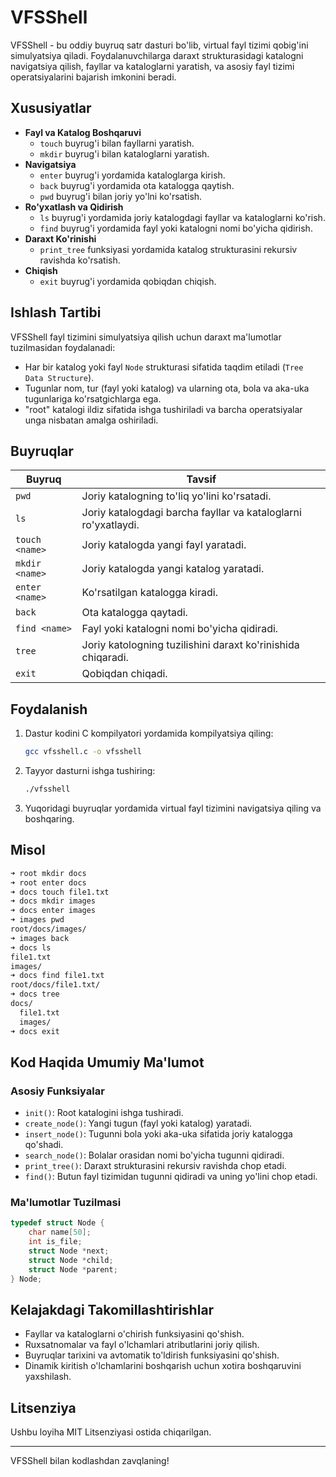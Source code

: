 # VFSShell

VFSShell - bu oddiy buyruq satr dasturi bo'lib, virtual fayl tizimi qobig'ini simulyatsiya qiladi. Foydalanuvchilarga daraxt strukturasidagi katalogni navigatsiya qilish, fayllar va kataloglarni yaratish, va asosiy fayl tizimi operatsiyalarini bajarish imkonini beradi.

## Xususiyatlar

- **Fayl va Katalog Boshqaruvi**
  - `touch` buyrug'i bilan fayllarni yaratish.
  - `mkdir` buyrug'i bilan kataloglarni yaratish.
- **Navigatsiya**
  - `enter` buyrug'i yordamida kataloglarga kirish.
  - `back` buyrug'i yordamida ota katalogga qaytish.
  - `pwd` buyrug'i bilan joriy yo'lni ko'rsatish.
- **Ro'yxatlash va Qidirish**
  - `ls` buyrug'i yordamida joriy katalogdagi fayllar va kataloglarni ko'rish.
  - `find` buyrug'i yordamida fayl yoki katalogni nomi bo'yicha qidirish.
- **Daraxt Ko'rinishi**
  - `print_tree` funksiyasi yordamida katalog strukturasini rekursiv ravishda ko'rsatish.
- **Chiqish**
  - `exit` buyrug'i yordamida qobiqdan chiqish.

## Ishlash Tartibi

VFSShell fayl tizimini simulyatsiya qilish uchun daraxt ma'lumotlar tuzilmasidan foydalanadi:

- Har bir katalog yoki fayl `Node` strukturasi sifatida taqdim etiladi (`Tree Data Structure`).
- Tugunlar nom, tur (fayl yoki katalog) va ularning ota, bola va aka-uka tugunlariga ko'rsatgichlarga ega.
- "root" katalogi ildiz sifatida ishga tushiriladi va barcha operatsiyalar unga nisbatan amalga oshiriladi.

## Buyruqlar

| Buyruq      | Tavsif                                           |
|-------------|-------------------------------------------------|
| `pwd`       | Joriy katalogning to'liq yo'lini ko'rsatadi.    |
| `ls`        | Joriy katalogdagi barcha fayllar va kataloglarni ro'yxatlaydi. |
| `touch <name>` | Joriy katalogda yangi fayl yaratadi.            |
| `mkdir <name>` | Joriy katalogda yangi katalog yaratadi.         |
| `enter <name>` | Ko'rsatilgan katalogga kiradi.                  |
| `back`      | Ota katalogga qaytadi.                          |
| `find <name>` | Fayl yoki katalogni nomi bo'yicha qidiradi.     |
| `tree` | Joriy katologning tuzilishini daraxt ko'rinishida chiqaradi. |
| `exit`      | Qobiqdan chiqadi.                               |

## Foydalanish

1. Dastur kodini C kompilyatori yordamida kompilyatsiya qiling:

   ```bash
   gcc vfsshell.c -o vfsshell
   ```

2. Tayyor dasturni ishga tushiring:

   ```bash
   ./vfsshell
   ```

3. Yuqoridagi buyruqlar yordamida virtual fayl tizimini navigatsiya qiling va boshqaring.

## Misol

```bash
➜ root mkdir docs
➜ root enter docs
➜ docs touch file1.txt
➜ docs mkdir images
➜ docs enter images
➜ images pwd
root/docs/images/
➜ images back
➜ docs ls
file1.txt
images/
➜ docs find file1.txt
root/docs/file1.txt/
➜ docs tree
docs/
  file1.txt
  images/
➜ docs exit
```

## Kod Haqida Umumiy Ma'lumot

### Asosiy Funksiyalar

- `init()`: Root katalogini ishga tushiradi.
- `create_node()`: Yangi tugun (fayl yoki katalog) yaratadi.
- `insert_node()`: Tugunni bola yoki aka-uka sifatida joriy katalogga qo'shadi.
- `search_node()`: Bolalar orasidan nomi bo'yicha tugunni qidiradi.
- `print_tree()`: Daraxt strukturasini rekursiv ravishda chop etadi.
- `find()`: Butun fayl tizimidan tugunni qidiradi va uning yo'lini chop etadi.

### Ma'lumotlar Tuzilmasi

```c
typedef struct Node {
    char name[50];
    int is_file;
    struct Node *next;
    struct Node *child;
    struct Node *parent;
} Node;
```

## Kelajakdagi Takomillashtirishlar

- Fayllar va kataloglarni o'chirish funksiyasini qo'shish.
- Ruxsatnomalar va fayl o'lchamlari atributlarini joriy qilish.
- Buyruqlar tarixini va avtomatik to'ldirish funksiyasini qo'shish.
- Dinamik kiritish o'lchamlarini boshqarish uchun xotira boshqaruvini yaxshilash.

## Litsenziya

Ushbu loyiha MIT Litsenziyasi ostida chiqarilgan.

---

VFSShell bilan kodlashdan zavqlaning!
